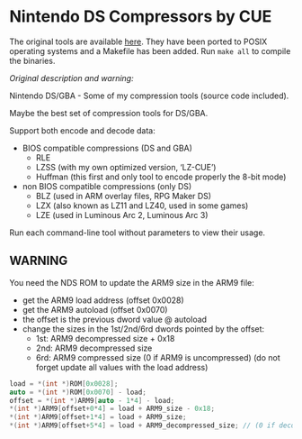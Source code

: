 # Nintendo DS Compressors by CUE

The original tools are available [here](https://www.romhacking.net/utilities/826/). They have been ported to POSIX operating systems and a Makefile has been added. Run `make all` to compile the binaries.

*Original description and warning:*

Nintendo DS/GBA - Some of my compression tools (source code included).

Maybe the best set of compression tools for DS/GBA.

Support both encode and decode data:

- BIOS compatible compressions (DS and GBA)
    - RLE
    - LZSS (with my own optimized version, ‘LZ-CUE’)
    - Huffman (this first and only tool to encode properly the 8-bit mode)
- non BIOS compatible compressions (only DS)
    - BLZ (used in ARM overlay files, RPG Maker DS)
    - LZX (also known as LZ11 and LZ40, used in some games)
    - LZE (used in Luminous Arc 2, Luminous Arc 3)


Run each command-line tool without parameters to view their usage. 


## WARNING

You need the NDS ROM to update the ARM9 size in the ARM9 file:
- get the ARM9 load address (offset 0x0028)
- get the ARM9 autoload (offset 0x0070)
- the offset is the previous dword value @ autoload
- change the sizes in the 1st/2nd/6rd dwords pointed by the offset:
  - 1st: ARM9 decompressed size + 0x18
  - 2nd: ARM9 decompressed size
  - 6rd: ARM9 compressed size (0 if ARM9 is uncompressed)
(do not forget update all values with the load address)

```c
load = *(int *)ROM[0x0028];
auto = *(int *)ROM[0x0070] - load;
offset = *(int *)ARM9[auto - 1*4] - load;
*(int *)ARM9[offset+0*4] = load + ARM9_size - 0x18;
*(int *)ARM9[offset+1*4] = load + ARM9_size;
*(int *)ARM9[offset+5*4] = load + ARM9_decompressed_size; // (0 if decompressed)
```